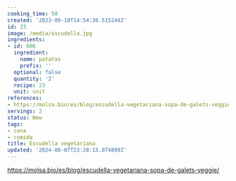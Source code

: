 ```yaml
---
cooking_time: 50
created: '2023-09-10T14:54:36.515244Z'
id: 23
image: /media/escudella.jpg
ingredients:
- id: 606
  ingredient:
    name: patatas
    prefix: ''
  optional: false
  quantity: '2'
  recipe: 23
  unit: unit
references:
- https://molsa.bio/es/blog/escudella-vegetariana-sopa-de-galets-veggie/
servings: 2
status: New
tags:
- cena
- comida
title: Escudella vegetariana
updated: '2024-08-07T23:28:15.074899Z'
---
```


https://molsa.bio/es/blog/escudella-vegetariana-sopa-de-galets-veggie/

